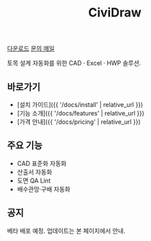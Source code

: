 ﻿---
title: CiviDraw
layout: default
---

<div class="cta-row">
  <a class="btn btn-primary" href="https://github.com/jong0342/jong0342.github.io/archive/refs/heads/main.zip">다운로드</a>
  <a class="btn btn-ghost" href="mailto:you@example.com">문의 메일</a>
</div>

토목 설계 자동화를 위한 CAD · Excel · HWP 솔루션.

## 바로가기
- [설치 가이드]({{ '/docs/install' | relative_url }})
- [기능 소개]({{ '/docs/features' | relative_url }})
- [가격 안내]({{ '/docs/pricing' | relative_url }})

## 주요 기능
- CAD 표준화 자동화
- 산출서 자동화
- 도면 QA Lint
- 배수관망·구배 자동화

## 공지
베타 배포 예정. 업데이트는 본 페이지에서 안내.

